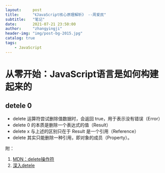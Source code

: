 ```yaml
---
layout:     post
title:      "《JavaScript核心原理解析》 --周爱民"
subtitle:   "笔记"
date:       2021-07-21 23:50:00
author:     "zhangyingji"
header-img: "img/post-bg-2015.jpg"
catalog: true
tags:
    - JavaScript
---
```


# 从零开始：JavaScript语言是如何构建起来的

## detele 0

- delete 运算符尝试删除值数据时，会返回 true，用于表示没有错误（Error）
- delete 0 的本质是删除一个表达式的值（Result）
- delete x 与上述的区别只在于 Result 是一个引用（Reference）
- delete 其实只能删除一种引用，即对象的成员（Property）。

附：

1. [MDN：delete操作符](https://developer.mozilla.org/zh-CN/docs/Web/JavaScript/Reference/Operators/delete)
2. [深入detele](https://time.geekbang.org/column/article/164312)